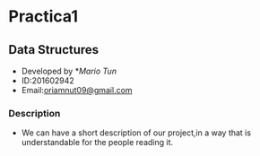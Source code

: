 # Practica1

## Data Structures

- Developed by **Mario Tun*<br>
- ID:201602942<br>
- Email:oriamnut09@gmail.com<br>

### Description
- We can have a short description of our project,in a way that is understandable for the people reading it.
